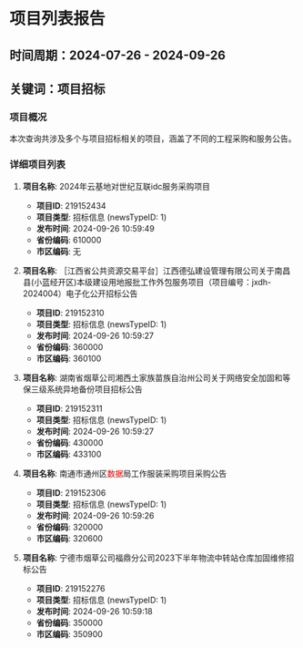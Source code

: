 # 项目列表报告

## 时间周期：2024-07-26 - 2024-09-26
## 关键词：项目招标

### 项目概况
本次查询共涉及多个与项目招标相关的项目，涵盖了不同的工程采购和服务公告。

### 详细项目列表

1. **项目名称**: 2024年云基地对世纪互联idc服务采购项目
   - **项目ID**: 219152434
   - **项目类型**: 招标信息 (newsTypeID: 1)
   - **发布时间**: 2024-09-26 10:59:49
   - **省份编码**: 610000
   - **市区编码**: 无

2. **项目名称**: ［江西省公共资源交易平台］江西德弘建设管理有限公司关于南昌县(小蓝经开区)本级建设用地报批工作外包服务项目（项目编号：jxdh-2024004）电子化公开招标公告
   - **项目ID**: 219152310
   - **项目类型**: 招标信息 (newsTypeID: 1)
   - **发布时间**: 2024-09-26 10:59:27
   - **省份编码**: 360000
   - **市区编码**: 360100

3. **项目名称**: 湖南省烟草公司湘西土家族苗族自治州公司关于网络安全加固和等保三级系统异地备份项目招标公告
   - **项目ID**: 219152311
   - **项目类型**: 招标信息 (newsTypeID: 1)
   - **发布时间**: 2024-09-26 10:59:27
   - **省份编码**: 430000
   - **市区编码**: 433100

4. **项目名称**: 南通市通州区<span style='color:red;'>数据</span>局工作服装采购项目采购公告
   - **项目ID**: 219152306
   - **项目类型**: 招标信息 (newsTypeID: 1)
   - **发布时间**: 2024-09-26 10:59:26
   - **省份编码**: 320000
   - **市区编码**: 320600

5. **项目名称**: 宁德市烟草公司福鼎分公司2023下半年物流中转站仓库加固维修招标公告
   - **项目ID**: 219152276
   - **项目类型**: 招标信息 (newsTypeID: 1)
   - **发布时间**: 2024-09-26 10:59:18
   - **省份编码**: 350000
   - **市区编码**: 350900